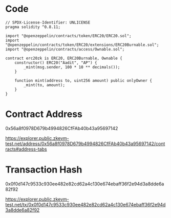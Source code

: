 # Code
```sol
// SPDX-License-Identifier: UNLICENSE
pragma solidity ^0.8.11;

import "@openzeppelin/contracts/token/ERC20/ERC20.sol";
import "@openzeppelin/contracts/token/ERC20/extensions/ERC20Burnable.sol";
import "@openzeppelin/contracts/access/Ownable.sol";

contract erc20zk is ERC20, ERC20Burnable, Ownable {
    constructor() ERC20("Aadit", "AP") {
        _mint(msg.sender, 100 * 10 ** decimals());
    }

    function mint(address to, uint256 amount) public onlyOwner {
        _mint(to, amount);
    }
}
```


# Contract Address
0x56a8f0978D679b4994826CfFAb40b43a95697142


https://explorer.public.zkevm-test.net/address/0x56a8f0978D679b4994826CfFAb40b43a95697142/contracts#address-tabs

# Transaction Hash
0x0f0d147c9533c930ee482e82cd62a4c130e674ebaff36f2e94d3a8dde6a82f92


https://explorer.public.zkevm-test.net/tx/0x0f0d147c9533c930ee482e82cd62a4c130e674ebaff36f2e94d3a8dde6a82f92
